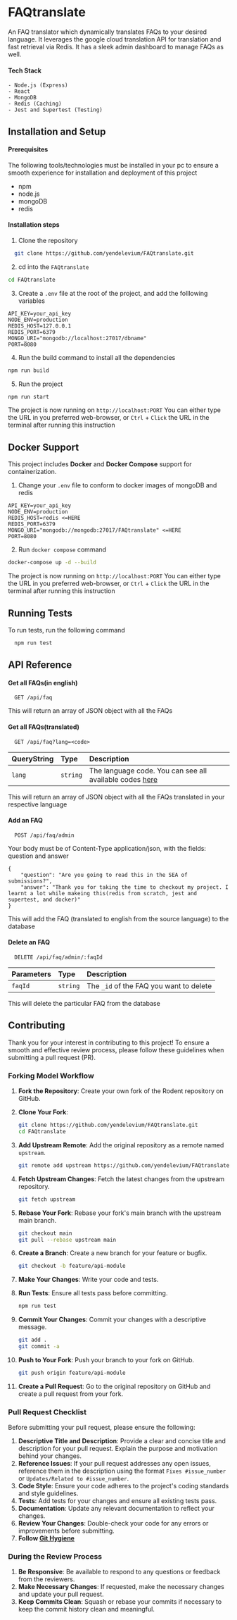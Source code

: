 # FAQtranslate

An FAQ translator which dynamically translates FAQs to your desired language. It leverages the google cloud translation API for translation and fast retrieval via Redis. It has a sleek admin dashboard to manage FAQs as well.

#### Tech Stack 
```
- Node.js (Express)
- React
- MongoDB
- Redis (Caching)
- Jest and Supertest (Testing)
```


## Installation and Setup

#### Prerequisites
The following tools/technologies must be installed in your pc to ensure a smooth experience for installation and deployment of this project
- npm 
- node.js
- mongoDB
- redis

#### Installation steps
1. Clone the repository
```bash
  git clone https://github.com/yendelevium/FAQtranslate.git
```

2. cd into the `FAQtranslate`
```bash
cd FAQtranslate
```

3. Create a `.env` file at the root of the project, and add the folllowing variables
```env
API_KEY=your_api_key
NODE_ENV=production
REDIS_HOST=127.0.0.1
REDIS_PORT=6379
MONGO_URI="mongodb://localhost:27017/dbname"
PORT=8080
```

4. Run the build command to install all the dependencies
```bash
npm run build
```

5. Run the project
```bash
npm run start
```

The project is now running on `http://localhost:PORT`
You can either type the URL in you preferred web-browser, or `Ctrl` + `Click` the URL in the terminal after running this instruction

## Docker Support
This project includes **Docker** and **Docker Compose** support for containerization.
1. Change your `.env` file to conform to docker images of mongoDB and redis
```http
API_KEY=your_api_key
NODE_ENV=production
REDIS_HOST=redis <=HERE
REDIS_PORT=6379
MONGO_URI="mongodb://mongodb:27017/FAQtranslate" <=HERE
PORT=8080
```

2. Run `docker compose` command
```bash
docker-compose up -d --build 
```
The project is now running on `http://localhost:PORT`
You can either type the URL in you preferred web-browser, or `Ctrl` + `Click` the URL in the terminal after running this instruction

## Running Tests

To run tests, run the following command

```bash
  npm run test
```

## API Reference

#### Get all FAQs(in english)

```http
  GET /api/faq
```
This will return an array of JSON object with all the FAQs
#### Get all FAQs(translated)

```http
  GET /api/faq?lang=<code>
```

| QueryString | Type     | Description                       |
| :-------- | :------- | :-------------------------------- |
| `lang`      | `string` | The language code. You can see all available codes [here](https://cloud.google.com/translate/docs/languages) |

This will return an array of JSON object with all the FAQs translated in your respective language

#### Add an FAQ
```http
  POST /api/faq/admin
```
Your body must be of Content-Type application/json, with the fields: question and answer
```
{
    "question": "Are you going to read this in the SEA of submissions?",
    "answer": "Thank you for taking the time to checkout my project. I learnt a lot while makeing this(redis from scratch, jest and supertest, and docker)"
}
```
This will add the FAQ (translated to english from the source language) to the database
#### Delete an FAQ
```http
  DELETE /api/faq/admin/:faqId
```

| Parameters | Type     | Description                       |
| :-------- | :------- | :-------------------------------- |
| `faqId`      | `string` | The `_id` of the FAQ you want to delete  |

This will delete the particular FAQ from the database
## Contributing
Thank you for your interest in contributing to this project! To ensure a smooth and effective review process, please follow these guidelines when submitting a pull request (PR).

### Forking Model Workflow

1. **Fork the Repository**: Create your own fork of the Rodent repository on GitHub.
2. **Clone Your Fork**:

    ```sh
    git clone https://github.com/yendelevium/FAQtranslate.git
    cd FAQtranslate
    ```

3. **Add Upstream Remote**: Add the original repository as a remote named `upstream`.

    ```sh
    git remote add upstream https://github.com/yendelevium/FAQtranslate.git
    ```

4. **Fetch Upstream Changes**: Fetch the latest changes from the upstream repository.

    ```sh
    git fetch upstream
    ```

5. **Rebase Your Fork**: Rebase your fork's main branch with the upstream main branch.

    ```sh
    git checkout main
    git pull --rebase upstream main
    ```

6. **Create a Branch**: Create a new branch for your feature or bugfix.

    ```sh
    git checkout -b feature/api-module
    ```

7. **Make Your Changes**: Write your code and tests.
8. **Run Tests**: Ensure all tests pass before committing.

    ```sh
    npm run test
    ```

9. **Commit Your Changes**: Commit your changes with a descriptive message.

    ```sh
    git add .
    git commit -a 
    ```

10. **Push to Your Fork**: Push your branch to your fork on GitHub.

    ```sh
    git push origin feature/api-module
    ```

11. **Create a Pull Request**: Go to the original repository on GitHub and create a pull request from your fork.

### Pull Request Checklist

Before submitting your pull request, please ensure the following:

1. **Descriptive Title and Description**: Provide a clear and concise title and description for your pull request. Explain the purpose and motivation behind your changes.
2. **Reference Issues**: If your pull request addresses any open issues, reference them in the description using the format `Fixes #issue_number` or `Updates/Related to #issue_number`.
3. **Code Style**: Ensure your code adheres to the project's coding standards and style guidelines.
4. **Tests**: Add tests for your changes and ensure all existing tests pass.
5. **Documentation**: Update any relevant documentation to reflect your changes.
6. **Review Your Changes**: Double-check your code for any errors or improvements before submitting.
7. **Follow [Git Hygiene](https://cbea.ms/git-commit/)**

### During the Review Process

1. **Be Responsive**: Be available to respond to any questions or feedback from the reviewers.
2. **Make Necessary Changes**: If requested, make the necessary changes and update your pull request.
3. **Keep Commits Clean**: Squash or rebase your commits if necessary to keep the commit history clean and meaningful.